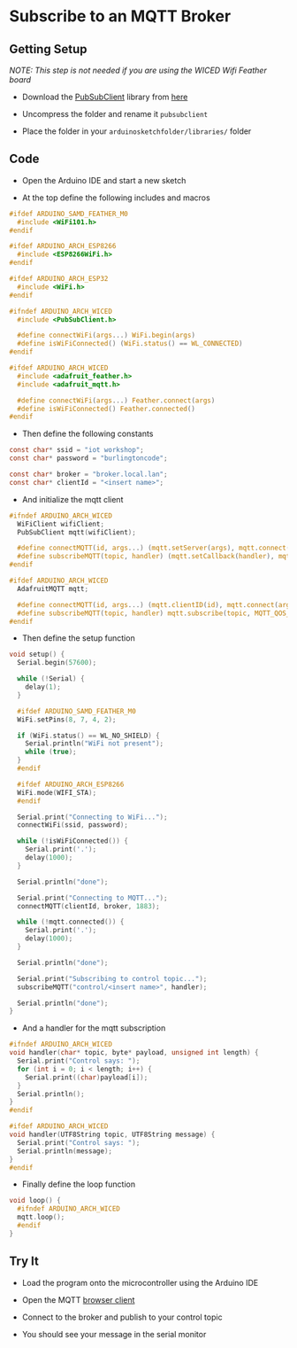 # Subscribe to an MQTT Broker

## Getting Setup

*NOTE: This step is not needed if you are using the WICED Wifi Feather board*

* Download the [PubSubClient](https://pubsubclient.knolleary.net) library from [here](https://github.com/knolleary/pubsubclient/archive/master.zip)

* Uncompress the folder and rename it `pubsubclient`

* Place the folder in your `arduinosketchfolder/libraries/` folder

## Code

* Open the Arduino IDE and start a new sketch

* At the top define the following includes and macros

```c
#ifdef ARDUINO_SAMD_FEATHER_M0
  #include <WiFi101.h>
#endif

#ifdef ARDUINO_ARCH_ESP8266
  #include <ESP8266WiFi.h>
#endif

#ifdef ARDUINO_ARCH_ESP32
  #include <WiFi.h>
#endif

#ifndef ARDUINO_ARCH_WICED
  #include <PubSubClient.h>

  #define connectWiFi(args...) WiFi.begin(args)
  #define isWiFiConnected() (WiFi.status() == WL_CONNECTED)
#endif

#ifdef ARDUINO_ARCH_WICED
  #include <adafruit_feather.h>
  #include <adafruit_mqtt.h>

  #define connectWiFi(args...) Feather.connect(args)
  #define isWiFiConnected() Feather.connected()
#endif
```

* Then define the following constants

```c
const char* ssid = "iot workshop";
const char* password = "burlingtoncode";

const char* broker = "broker.local.lan";
const char* clientId = "<insert name>";
```

* And initialize the mqtt client

```c
#ifndef ARDUINO_ARCH_WICED
  WiFiClient wifiClient;
  PubSubClient mqtt(wifiClient);

  #define connectMQTT(id, args...) (mqtt.setServer(args), mqtt.connect(id))
  #define subscribeMQTT(topic, handler) (mqtt.setCallback(handler), mqtt.subscribe(topic))
#endif

#ifdef ARDUINO_ARCH_WICED
  AdafruitMQTT mqtt;

  #define connectMQTT(id, args...) (mqtt.clientID(id), mqtt.connect(args))
  #define subscribeMQTT(topic, handler) mqtt.subscribe(topic, MQTT_QOS_AT_MOST_ONCE, handler)
#endif
```

* Then define the setup function

```c
void setup() {
  Serial.begin(57600);

  while (!Serial) {
    delay(1);
  }

  #ifdef ARDUINO_SAMD_FEATHER_M0
  WiFi.setPins(8, 7, 4, 2);

  if (WiFi.status() == WL_NO_SHIELD) {
    Serial.println("WiFi not present");
    while (true);
  }
  #endif

  #ifdef ARDUINO_ARCH_ESP8266
  WiFi.mode(WIFI_STA);
  #endif

  Serial.print("Connecting to WiFi...");
  connectWiFi(ssid, password);

  while (!isWiFiConnected()) {
    Serial.print('.');
    delay(1000);
  }

  Serial.println("done");

  Serial.print("Connecting to MQTT...");
  connectMQTT(clientId, broker, 1883);

  while (!mqtt.connected()) {
    Serial.print('.');
    delay(1000);
  }

  Serial.println("done");

  Serial.print("Subscribing to control topic...");
  subscribeMQTT("control/<insert name>", handler);

  Serial.println("done");
}
```

* And a handler for the mqtt subscription

```c
#ifndef ARDUINO_ARCH_WICED
void handler(char* topic, byte* payload, unsigned int length) {
  Serial.print("Control says: ");
  for (int i = 0; i < length; i++) {
    Serial.print((char)payload[i]);
  }
  Serial.println();
}
#endif

#ifdef ARDUINO_ARCH_WICED
void handler(UTF8String topic, UTF8String message) {
  Serial.print("Control says: ");
  Serial.println(message);
}
#endif
```

* Finally define the loop function

```c
void loop() {
  #ifndef ARDUINO_ARCH_WICED
  mqtt.loop();
  #endif
}
```

## Try It

* Load the program onto the microcontroller using the Arduino IDE

* Open the MQTT [browser client](http://www.hivemq.com/demos/websocket-client/)

* Connect to the broker and publish to your control topic

* You should see your message in the serial monitor
